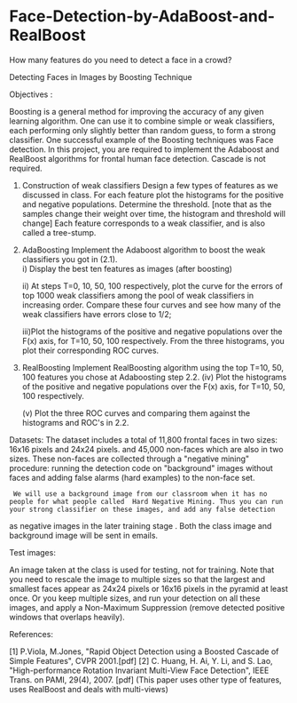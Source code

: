 # Face-Detection-by-AdaBoost-and-RealBoost
How many features do you need to detect a face in a crowd?

Detecting Faces in Images by Boosting Technique
 
Objectives : 

Boosting is a general method for improving the accuracy of any given learning algorithm. One can use it to combine simple or weak classifiers, each performing only slightly better than random guess,  to form a strong classifier. One successful example of the Boosting techniques was Face detection. In this project, you are required to implement the Adaboost and RealBoost algorithms for  frontal human face detection. Cascade is not required. 

1. Construction of weak classifiers
    Design a few types of features as we discussed in class.
    For each feature plot the histograms for the positive and negative populations. Determine the threshold. [note that as the samples change their weight over time, the histogram and threshold will change] 
    Each feature corresponds to a weak classifier, and is also called a tree-stump. 

2. AdaBoosting
    Implement the Adaboost algorithm  to boost the weak classifiers you got in (2.1).  
    i)  Display the best ten features as images (after boosting)

    ii) At steps T=0, 10, 50, 100 respectively, plot the curve for the errors of  top 1000 weak classifiers among the pool of weak classifiers in increasing order.  Compare these four curves  and see how many of the weak classifiers have errors close to 1/2;
    
    iii)Plot the histograms of the  positive and negative populations over the F(x) axis, for T=10, 50, 100 respectively.
        From the three histograms, you plot their corresponding ROC curves.

3. RealBoosting
    Implement RealBoosting algorithm using the top T=10, 50, 100 features you chose at Adaboosting step 2.2.
   (iv) Plot the histograms of the positive and negative populations over the F(x) axis, for T=10, 50, 100 respectively. 

   (v)  Plot the three ROC curves and comparing them against the histograms and  ROC's in 2.2.

Datasets:
The dataset includes a total of 11,800 frontal faces in two sizes: 16x16 pixels and 24x24 pixels.
    and 45,000 non-faces which are also in two sizes. These non-faces are collected through a "negative mining"
    procedure: running the detection code on "background" images without faces and adding false alarms (hard examples) to the non-face set.
   
     We will use a background image from our classroom when it has no people for what people called  Hard Negative Mining. Thus you can run your strong classifier on these images, and add any false detection
  as negative images in the later training stage .  Both the class image and background image will be sent in emails.

Test images:
     
   An image taken at the class is used for testing, not for training.   Note that  you need to rescale the image to multiple sizes so that the largest and smallest faces
   appear as 24x24 pixels or 16x16 pixels in the pyramid at least once. Or you keep multiple sizes, and run your detection on all these images, and apply a 
   Non-Maximum Suppression (remove detected positive windows that overlaps heavily). 

References:

  [1] P.Viola, M.Jones, "Rapid Object Detection using a Boosted Cascade of Simple Features", CVPR 2001.[pdf]
  [2] C. Huang, H. Ai, Y. Li, and S. Lao, "High-performance Rotation Invariant Multi-View Face Detection", IEEE Trans. on PAMI, 29(4), 2007. [pdf]
      (This paper uses other type of features, uses RealBoost and deals with multi-views)
     

